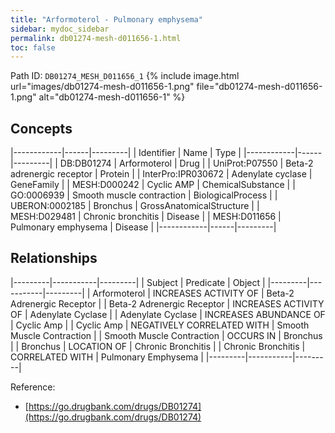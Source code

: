 ```yaml
---
title: "Arformoterol - Pulmonary emphysema"
sidebar: mydoc_sidebar
permalink: db01274-mesh-d011656-1.html
toc: false 
---
```



Path ID: `DB01274_MESH_D011656_1`
{% include image.html url="images/db01274-mesh-d011656-1.png" file="db01274-mesh-d011656-1.png" alt="db01274-mesh-d011656-1" %}

## Concepts

|------------|------|---------|
| Identifier | Name | Type    |
|------------|------|---------|
| DB:DB01274 | Arformoterol | Drug |
| UniProt:P07550 | Beta-2 adrenergic receptor | Protein |
| InterPro:IPR030672 | Adenylate cyclase | GeneFamily |
| MESH:D000242 | Cyclic AMP | ChemicalSubstance |
| GO:0006939 | Smooth muscle contraction | BiologicalProcess |
| UBERON:0002185 | Bronchus | GrossAnatomicalStructure |
| MESH:D029481 | Chronic bronchitis | Disease |
| MESH:D011656 | Pulmonary emphysema | Disease |
|------------|------|---------|

## Relationships

|---------|-----------|---------|
| Subject | Predicate | Object  |
|---------|-----------|---------|
| Arformoterol | INCREASES ACTIVITY OF | Beta-2 Adrenergic Receptor |
| Beta-2 Adrenergic Receptor | INCREASES ACTIVITY OF | Adenylate Cyclase |
| Adenylate Cyclase | INCREASES ABUNDANCE OF | Cyclic Amp |
| Cyclic Amp | NEGATIVELY CORRELATED WITH | Smooth Muscle Contraction |
| Smooth Muscle Contraction | OCCURS IN | Bronchus |
| Bronchus | LOCATION OF | Chronic Bronchitis |
| Chronic Bronchitis | CORRELATED WITH | Pulmonary Emphysema |
|---------|-----------|---------|

Reference: 
  - [https://go.drugbank.com/drugs/DB01274](https://go.drugbank.com/drugs/DB01274)

